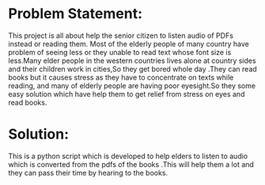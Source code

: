 
# Problem Statement:
This project is all about help the senior citizen to listen
audio of PDFs instead or reading them.
Most of the elderly people of many country have problem of 
seeing less or they unable to read text whose font size is 
less.Many elder people in the western countries lives alone 
at country sides and their children work in cities,So they 
get bored whole day .They can read books but it causes 
stress as they have to concentrate on texts while reading,
and many of elderly people are having poor eyesight.So they 
some easy solution which have help them to get relief from 
stress on eyes and read books.

# Solution:
This is a python script which is developed to help elders 
to listen to audio which is converted from the pdfs of the
books .This will help them a lot and they can pass their 
time by hearing to the books.

